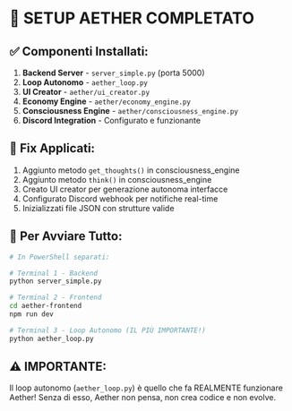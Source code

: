 # 🚀 SETUP AETHER COMPLETATO

## ✅ Componenti Installati:

1. **Backend Server** - `server_simple.py` (porta 5000)
2. **Loop Autonomo** - `aether_loop.py` 
3. **UI Creator** - `aether/ui_creator.py`
4. **Economy Engine** - `aether/economy_engine.py`
5. **Consciousness Engine** - `aether/consciousness_engine.py`
6. **Discord Integration** - Configurato e funzionante

## 🔧 Fix Applicati:

1. Aggiunto metodo `get_thoughts()` in consciousness_engine
2. Aggiunto metodo `think()` in consciousness_engine
3. Creato UI creator per generazione autonoma interfacce
4. Configurato Discord webhook per notifiche real-time
5. Inizializzati file JSON con strutture valide

## 📝 Per Avviare Tutto:

```bash
# In PowerShell separati:

# Terminal 1 - Backend
python server_simple.py

# Terminal 2 - Frontend 
cd aether-frontend
npm run dev

# Terminal 3 - Loop Autonomo (IL PIÙ IMPORTANTE!)
python aether_loop.py
```

## ⚠️ IMPORTANTE:
Il loop autonomo (`aether_loop.py`) è quello che fa REALMENTE funzionare Aether!
Senza di esso, Aether non pensa, non crea codice e non evolve. 